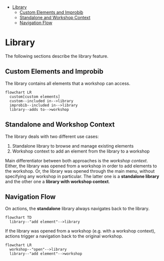 - [Library](#library)
  - [Custom Elements and Improbib](#custom-elements-and-improbib)
  - [Standalone and Workshop Context](#standalone-and-workshop-context)
  - [Navigation Flow](#navigation-flow)

# Library

The following sections describe the library feature.

## Custom Elements and Improbib

The library contains all elements that a workshop can access.

```mermaid
flowchart LR
  custom[custom elements]
  custom--included in-->library
  improbib--included in-->library
  library--adds to-->workshop
```

## Standalone and Workshop Context

The library deals with two different use cases:

1. Standalone library to browse and manage existing elements
2. Workshop context to add an element from the library to a workshop

Main differentiator between both approaches is the _workshop context_. Either, the library was opened from a workshop in order to add elements to the workshop. Or, the library was opened through the main menu, without specifying any workshop in particular. The latter one is a **standalone library** and the other one a **library with workshop context**.

## Navigation Flow

On actions, the **standalone** library always navigates back to the library.

```mermaid
flowchart TD
  library--"add element"-->library
```

If the library was opened from a workshop (e.g. with a workshop context), actions trigger a navigation back to the original workshop.

```mermaid
flowchart LR
  workshop--"open"-->library
  library--"add element"-->workshop
```
